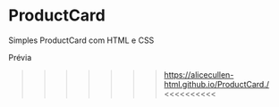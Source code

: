 # ProductCard
Simples  ProductCard com HTML e CSS

 Prévia
>>>>>>> https://alicecullen-html.github.io/ProductCard./ <<<<<<<<<<
